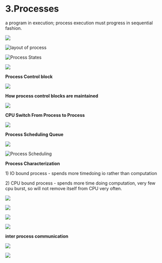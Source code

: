 # 3.Processes

a program in execution; process execution must progress in sequential fashion.

![](../.gitbook/assets/image%20%2853%29.png)

![layout of process](../.gitbook/assets/image%20%28112%29.png)



![Process States](../.gitbook/assets/image%20%2874%29.png)

![](../.gitbook/assets/image%20%28128%29.png)



**Process Control block** 

![](../.gitbook/assets/image%20%2866%29.png)



**How process control blocks are maintained** 

![](../.gitbook/assets/image%20%284%29.png)

**CPU Switch From Process to Process**

![](../.gitbook/assets/image%20%2885%29.png)

**Process Scheduling Queue**

![](../.gitbook/assets/image%20%2847%29.png)

![Process Scheduling](../.gitbook/assets/image%20%2877%29.png)

**Process Characterization** 

1\) IO bound process - spends more timedoing io rather than computation 

2\) CPU bound process - spends more time doing computation, very few cpu burst, so will not remove itself from CPU very often.



![](../.gitbook/assets/image%20%2856%29.png)

![](../.gitbook/assets/image%20%2883%29.png)



![](../.gitbook/assets/image%20%2846%29.png)

![](../.gitbook/assets/image%20%28116%29.png)

**inter process communication** 

![](../.gitbook/assets/image%20%2891%29.png)

![](../.gitbook/assets/image%20%2862%29.png)









